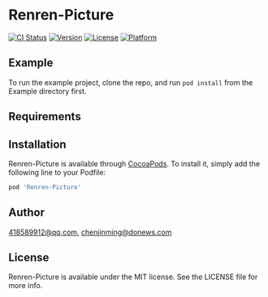 # Renren-Picture

[![CI Status](https://img.shields.io/travis/418589912@qq.com/Renren-Picture.svg?style=flat)](https://travis-ci.org/418589912@qq.com/Renren-Picture)
[![Version](https://img.shields.io/cocoapods/v/Renren-Picture.svg?style=flat)](https://cocoapods.org/pods/Renren-Picture)
[![License](https://img.shields.io/cocoapods/l/Renren-Picture.svg?style=flat)](https://cocoapods.org/pods/Renren-Picture)
[![Platform](https://img.shields.io/cocoapods/p/Renren-Picture.svg?style=flat)](https://cocoapods.org/pods/Renren-Picture)

## Example

To run the example project, clone the repo, and run `pod install` from the Example directory first.

## Requirements

## Installation

Renren-Picture is available through [CocoaPods](https://cocoapods.org). To install
it, simply add the following line to your Podfile:

```ruby
pod 'Renren-Picture'
```

## Author

418589912@qq.com, chenjinming@donews.com

## License

Renren-Picture is available under the MIT license. See the LICENSE file for more info.
